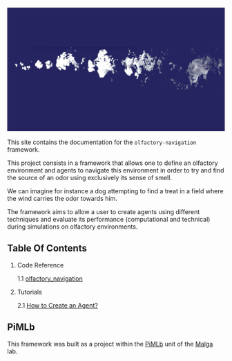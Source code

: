 ![Olfactory cues in turbulent air](img/PiMLB_vaduhx_kqb41a.jpg)

This site contains the documentation for the `olfactory-navigation` framework.

This project consists in a framework that allows one to define an olfactory environment and agents to navigate this environment in order to try and find the source of an odor using exclusively its sense of smell.

We can imagine for instance a dog attempting to find a treat in a field where the wind carries the odor towards him.

The framework aims to allow a user to create agents using different techniques and evaluate its performance (computational and technical) during simulations on olfactory environments.


## Table Of Contents

1. Code Reference

    1.1 [olfactory_navigation](reference/index.md)

2. Tutorials

    2.1 [How to Create an Agent?](agent_creation.md)


## PiMLb

This framework was built as a project within the [PiMLb](https://malga.unige.it/research/pimlb) unit of the [Malga](https://malga.unige.it) lab.